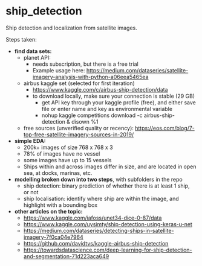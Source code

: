 # ship_detection
Ship detection and localization from satellite images.

Steps taken:
- **find data sets:** 
    - planet API: 
        - needs subscription, but there is a free trial
        - Example usage here: https://medium.com/dataseries/satellite-imagery-analysis-with-python-a06eea5465ea
    - airbus kaggle set (selected for first iteration)
        - https://www.kaggle.com/c/airbus-ship-detection/data
        - to download locally, make sure your connection is stable (29 GB)
            - get API key through your kaggle profile (free), and either save file or enter name and key as environmental variable
            - nohup kaggle competitions download -c airbus-ship-detection & disown %1
    - free sources (unverified quality or recency): 
        https://eos.com/blog/7-top-free-satellite-imagery-sources-in-2019/
- **simple EDA:**
    - 200k+ images of size 768 x 768 x 3
    - 78% of images have no vessel
    - some images have up to 15 vessels
    - Ships within and across images differ in size, and are located in open sea, at docks, marinas, etc.
- **modelling broken down into two steps**, with subfolders in the repo
    - ship detection: binary prediction of whether there is at least 1 ship, or not
    - ship localisation: identify where ship are within the image, and highlight with a bounding box
- **other articles on the topic:**
    - https://www.kaggle.com/iafoss/unet34-dice-0-87/data
    - https://www.kaggle.com/uysimty/ship-detection-using-keras-u-net
    - https://medium.com/dataseries/detecting-ships-in-satellite-imagery-7f0ca04e7964
    - https://github.com/davidtvs/kaggle-airbus-ship-detection
    - https://towardsdatascience.com/deep-learning-for-ship-detection-and-segmentation-71d223aca649